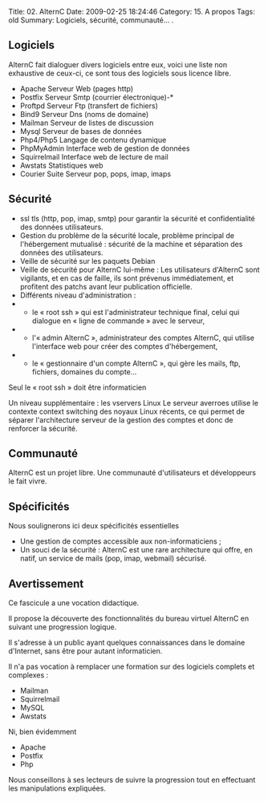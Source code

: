 Title: 02. AlternC 
Date: 2009-02-25 18:24:46
Category: 15. A propos
Tags: old
Summary: Logiciels, sécurité, communauté... . 

## Logiciels

AlternC fait dialoguer divers logiciels  entre eux, voici une liste non exhaustive de ceux-ci, ce sont tous des logiciels sous licence libre.

  -  Apache         Serveur Web (pages http)
  -  Postfix        Serveur Smtp (courrier électronique)-* 
  -  Proftpd        Serveur Ftp (transfert de fichiers)
  -  Bind9          Serveur Dns (noms de domaine)
  -  Mailman        Serveur de listes de discussion
  -  Mysql          Serveur de bases de données
  -  Php4/Php5      Langage de contenu dynamique
  -  PhpMyAdmin     Interface web de gestion de données
  -  Squirrelmail   Interface web de lecture de mail
  -  Awstats        Statistiques web
  -  Courier Suite  Serveur pop, pops, imap, imaps

## Sécurité

  -  ssl tls (http, pop, imap, smtp) pour garantir la sécurité et confidentialité des données utilisateurs. 
  -  Gestion du problème de la sécurité locale, problème principal de l'hébergement mutualisé : sécurité de la machine et séparation des données des utilisateurs. 
  -  Veille de sécurité sur les paquets Debian
  -  Veille de sécurité pour AlternC lui-même : Les utilisateurs d'AlternC sont vigilants, et en cas de faille, ils sont prévenus immédiatement, et profitent des patchs avant leur publication officielle. 
  -  Différents niveau d'administration : 
  - * le « root ssh » qui est l'administrateur technique final, celui qui dialogue en « ligne de commande » avec le serveur, 
  - * l'« admin AlternC », administrateur des comptes AlternC, qui utilise l'interface web pour créer des comptes d'hébergement,
  - * le « gestionnaire d'un compte AlternC », qui gère les mails, ftp, fichiers, domaines du compte... 

Seul le « root ssh » doit être informaticien

Un niveau supplémentaire : les vservers Linux
Le serveur averroes utilise le contexte context switching des noyaux Linux récents, ce qui permet de séparer l'architecture serveur de la gestion des comptes et donc de renforcer la sécurité.

## Communauté
AlternC est un projet libre.
Une communauté d'utilisateurs et développeurs le fait vivre.

## Spécificités
Nous soulignerons ici deux spécificités essentielles

- Une gestion de comptes accessible aux non-informaticiens ;
- Un souci de la sécurité : AlternC est une rare architecture qui offre, en natif, un service de mails (pop, imap, webmail) sécurisé.

## Avertissement
Ce fascicule a une vocation didactique.

Il propose la découverte des fonctionnalités du bureau virtuel AlternC en suivant une progression logique.

Il s'adresse à un public ayant quelques connaissances dans le domaine d'Internet, sans être pour autant informaticien.

Il n'a pas vocation à remplacer une formation sur des logiciels complets et complexes :

  -  Mailman
  -  Squirrelmail
  -  MySQL
  -  Awstats

Ni, bien évidemment

  -  Apache
  -  Postfix
  -  Php

Nous conseillons à ses lecteurs de suivre la progression tout en effectuant les manipulations expliquées.
